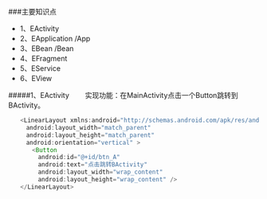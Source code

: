 
###主要知识点
* 1、EActivity
* 2、EApplication   /App
* 3、EBean    /Bean  
* 4、EFragment
* 5、EService
* 6、EView

#####1、EActivity
　　实现功能：在MainActivity点击一个Button跳转到BActivity。
```Java
　　<LinearLayout xmlns:android="http://schemas.android.com/apk/res/android"
　　　android:layout_width="match_parent"
　　　android:layout_height="match_parent"
　　　android:orientation="vertical" >
　　　　<Button
　　　　　android:id="@+id/btn_A"
　　　　　android:text="点击跳转BActivity"
　　　　　android:layout_width="wrap_content"
　　　　　android:layout_height="wrap_content" />
　　</LinearLayout>
```

